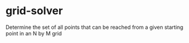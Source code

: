 # grid-solver
Determine the set of all points that can be reached from a given starting point in an N by M grid
